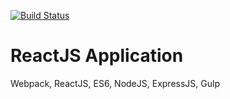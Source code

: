[![Build Status](https://semaphoreci.com/api/v1/moliinyk/reactjs/branches/master/badge.svg)](https://semaphoreci.com/moliinyk/reactjs)

# ReactJS Application
Webpack, ReactJS, ES6, NodeJS, ExpressJS, Gulp
